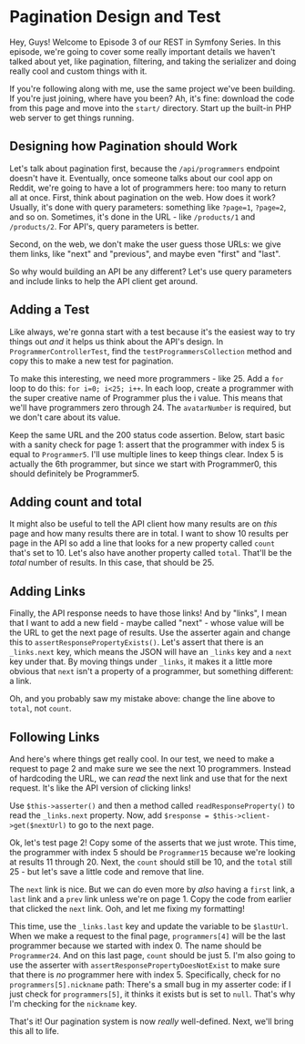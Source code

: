 # Pagination Design and Test

Hey, Guys! Welcome to Episode 3 of our REST in Symfony Series. In this episode,
we're going to cover some really important details we haven't talked about yet, like
pagination, filtering, and taking the serializer and doing really cool and custom
things with it.

If you're following along with me, use the same project we've been building. If you're
just joining, where have you been? Ah, it's fine: download the code from this page
and move into the `start/` directory. Start up the built-in PHP web server to get
things running.

## Designing how Pagination should Work

Let's talk about pagination first, because the `/api/programmers` endpoint doesn't
have it. Eventually, once someone talks about our cool app on Reddit, we're going
to have a lot of programmers here: too many to return all at once. First, think about
pagination on the web. How does it work?  Usually, it's done with query parameters:
something like `?page=1`, `?page=2`, and so on. Sometimes, it's done in the URL - like
`/products/1` and `/products/2`. For API's, query parameters is better.

Second, on the web, we don't make the user guess those URLs: we give them links,
like "next" and "previous", and maybe even "first" and "last".

So why would building an API be any different? Let's use query parameters and include
links to help the API client get around.

## Adding a Test

Like always, we're gonna start with a test because it's the easiest way to try things
out *and* it helps us think about the API's design. In `ProgrammerControllerTest`,
find the `testProgrammersCollection` method and copy this to make a new test for
pagination.

To make this interesting, we need more programmers - like 25. Add a `for` loop to
do this: `for i=0; i<25; i++`. In each loop, create a programmer with the super
creative name of Programmer plus the i value. This means that we'll have programmers
zero through 24. The `avatarNumber` is required, but we don't care about its value.

Keep the same URL and the 200 status code assertion. Below, start basic with a sanity
check for page 1: assert that the programmer with index 5 is equal to `Programmer5`.
I'll use multiple lines to keep things clear. Index 5 is actually the 6th programmer,
but since we start with Programmer0, this should definitely be Programmer5. 

## Adding count and total

It might also be useful to tell the API client how many results are on *this* page
and how many results there are in total. I want to show 10 results per page in the
API so add a line that looks for a new property called `count` that's set to 10. Let's
also have another property called `total`. That'll be the *total* number of results.
In this case, that should be 25.

## Adding Links

Finally, the API response needs to have those links! And by "links", I mean that I
want to add a new field - maybe called "next" - whose value will be the URL to get
the next page of results. Use the asserter again and change this to
`assertResponsePropertyExists()`. Let's assert that there is an `_links.next` key,
which means the JSON will have an `_links` key and a `next` key under that. By
moving things under `_links`, it makes it a little more obvious that `next` isn't
a property of a programmer, but something different: a link.

Oh, and you probably saw my mistake above: change the line above to `total`, not `count`.

## Following Links

And here's where things get really cool. In our test, we need to make a request to
page 2 and make sure we see the next 10 programmers. Instead of hardcoding the URL,
we can *read* the next link and use that for the next request. It's like the API
version of clicking links!

Use `$this->asserter()` and then a method called `readResponseProperty()` to read
the `_links.next` property. Now, add `$response = $this->client->get($nextUrl)` to
go to the next page.

Ok, let's test page 2! Copy some of the asserts that we just wrote. This time, the
programmer with index 5 should be `Programmer15` because we're looking at results
11 through 20. Next, the `count` should still be 10, and the `total` still 25 - but
let's save a little code and remove that line.

The `next` link is nice. But we can do even more by *also* having a `first` link,
a `last` link and a `prev` link unless we're on page 1. Copy the code from earlier
that clicked the `next` link. Ooh, and let me fixing my formatting!

This time, use the `_links.last` key and update the variable to be `$lastUrl`. When
we make a request to the final page, `programmers[4]` will be the last programmer
because we started with index 0. The name should be `Programmer24`. And on this last
page, `count` should be just 5. I'm also going to use the asserter with
`assertResponsePropertyDoesNotExist` to make sure that there is *no* programmer here
with index 5. Specifically, check for no `programmers[5].nickname` path: There's a small
bug in my asserter code: if I just check for `programmers[5]`, it thinks it exists
but is set to `null`. That's why I'm checking for the `nickname` key.

That's it! Our pagination system is now *really* well-defined. Next, we'll bring
this all to life.
